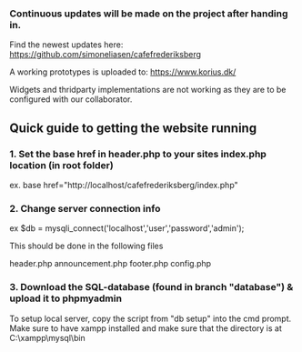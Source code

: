 ### Continuous updates will be made on the project after handing in.
Find the newest updates here: https://github.com/simoneliasen/cafefrederiksberg

A working prototypes is uploaded to: https://www.korius.dk/

Widgets and thridparty implementations are not working as they are to be configured with our collaborator.

## Quick guide to getting the website running

### 1. Set the base href in header.php to your sites index.php location (in root folder)
ex. base href="http://localhost/cafefrederiksberg/index.php"

### 2. Change server connection info
ex $db = mysqli_connect('localhost','user','password','admin');

This should be done in the following files

header.php
announcement.php
footer.php
config.php

### 3. Download the SQL-database (found in branch "database") & upload it to phpmyadmin

To setup local server, copy the script from "db setup" into the cmd prompt.
Make sure to have xampp installed and make sure that the directory is at C:\xampp\mysql\bin
